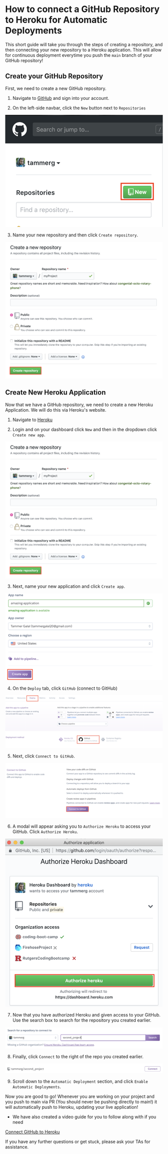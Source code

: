 # How to connect a GitHub Repository to Heroku for Automatic Deployments

This short guide will take you through the steps of creating a repository, and then connecting your new repository to a Heroku application. This will allow for continuous deployment everytime you push the `main` branch of your GitHub repository!

## Create your GitHub Repository

First, we need to create a new GitHub repository.

1. Navigate to [GitHub](https://www.github.com) and sign into your account. 

2. On the left-side navbar, click the `New` button next to `Repositories`

![New Repository](images/newRepository.png)

3. Name your new repository and then click `Create repository`.

![Create Repository](images/createRepository.png)

## Create New Heroku Application

Now that we have a GitHub repository, we need to create a new Heroku Application. We will do this via Heroku's website.

1. Navigate to [Heroku](https://www.heroku.com)

2. Login and on your dashboard click `New` and then in the dropdown click `Create new app`.

![Create New Heroku App](images/createRepository.png)

3. Next, name your new application and click `Create app`.

![Create App](images/createApp.png)

4. On the `Deploy` tab, click `GitHub` (connect to GitHub)

![GitHub](images/GitHub.png)

5. Next, click `Connect to GitHub`.

![Connect to GitHub](images/connectGitHub.png)

6. A modal will appear asking you to `Authorize Heroku` to access your GitHub. Click `Authorize Heroku`.

![Authorize Heroku](images/authorizeHeroku.png)

7. Now that you have authorized Heroku and given access to your GitHub. Use the search box to search for the repository you created earlier.

![Search for Repo](images/repoSearch.png)

8. Finally, click `Connect` to the right of the repo you created earlier.

![Connect](images/connect.png)

9. Scroll down to the `Automatic Deployment` section, and click `Enable Automatic Deployments`.

Now you are good to go! Whenever you are working on your project and you push to main via PR (You should never be pushing directly to main!) it will automatically push to Heroku, updating your live application!

* We have also created a video guide for you to follow along with if you need

[Connect GitHub to Heroku](https://youtu.be/GgNcs9zlFSA?list=PLOFmg4xbN_TPrB6w4rThsFanVxJI_SfER)

If you have any further questions or get stuck, please ask your TAs for assistance.
